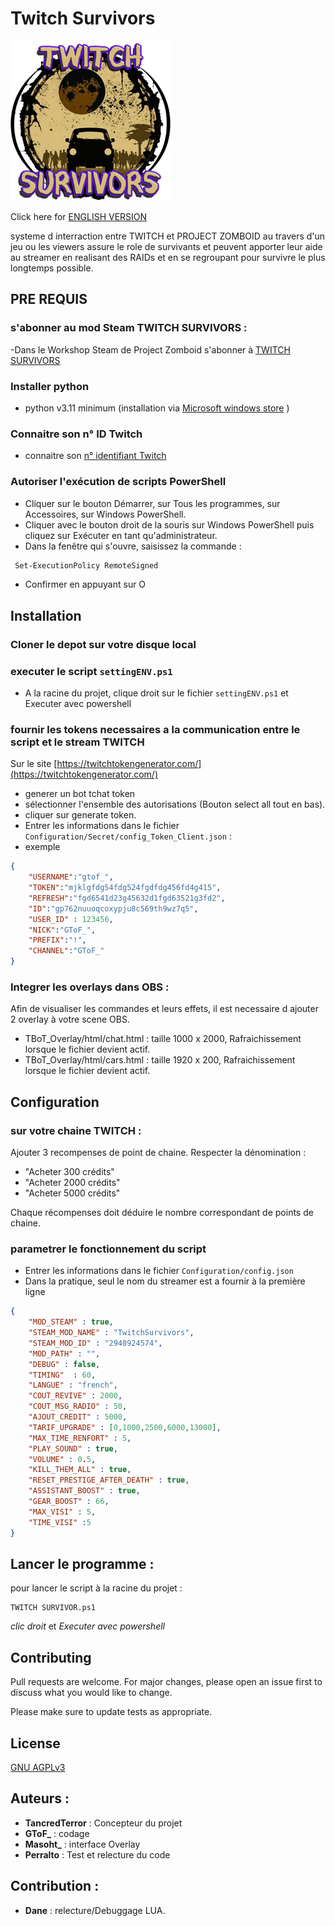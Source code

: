 # Twitch Survivors

![Twitch Survivors Logo](TBoT-PZ/TwitchSurvivors/Contents/mods/TwitchSurvivors/logo.png?raw=true)

Click here for [ENGLISH VERSION](Readme.English.md)

systeme d interraction entre TWITCH et PROJECT ZOMBOID au travers d'un jeu ou les viewers assure le role de survivants et peuvent apporter leur aide au streamer en realisant des RAIDs et en se regroupant pour survivre le plus longtemps possible.

## PRE REQUIS

### s'abonner au  mod Steam TWITCH SURVIVORS :

-Dans le Workshop Steam de Project Zomboid s'abonner à [TWITCH SURVIVORS](https://steamcommunity.com/sharedfiles/filedetails/?id=2948924574&searchtext=twitch+survivors)

### Installer python

- python v3.11  minimum (installation via [Microsoft windows store](https://apps.microsoft.com/store/detail/python-311/9NRWMJP3717K) )

### Connaitre son n° ID Twitch

- connaitre son [n° identifiant Twitch](https://streamscharts.com/tools/convert-username)

### Autoriser l'exécution de scripts PowerShell

- Cliquer sur le bouton Démarrer, sur Tous les programmes, sur Accessoires, sur Windows PowerShell.
- Cliquer avec le bouton droit de la souris sur Windows PowerShell puis cliquez sur Exécuter en tant qu'administrateur.
- Dans la fenêtre qui s'ouvre, saisissez la commande :

```bash
 Set-ExecutionPolicy RemoteSigned
```

- Confirmer en appuyant sur O

## Installation

### Cloner le depot sur votre disque local

### executer le script `settingENV.ps1`

- A la racine du projet, clique droit sur le fichier `settingENV.ps1` et Executer avec powershell

### fournir les tokens necessaires a la communication entre le script et le stream TWITCH

 Sur le site [https://twitchtokengenerator.com/](https://twitchtokengenerator.com/)

- generer un bot tchat token
- sélectionner l'ensemble des autorisations  (Bouton select all tout en bas).
- cliquer sur generate token.
- Entrer les informations dans le fichier `Configuration/Secret/config_Token_Client.json` :
- exemple

```json
{
    "USERNAME":"gtof_",
    "TOKEN":"mjklgfdg54fdg524fgdfdg456fd4g415",
    "REFRESH":"fgd6541d23g45632d1fgd63521g3fd2",
    "ID":"gp762nuuoqcoxypju8c569th9wz7q5",
    "USER_ID" : 123456,
    "NICK":"GToF_",
    "PREFIX":"!",
    "CHANNEL":"GToF_"
}
```

### Integrer les overlays dans OBS :

 Afin de visualiser les commandes et leurs effets, il est necessaire d ajouter 2 overlay à  votre scene OBS.

- TBoT_Overlay/html/chat.html : taille 1000 x 2000, Rafraichissement lorsque le fichier devient actif.
- TBoT_Overlay/html/cars.html : taille 1920 x 200, Rafraichissement lorsque le fichier devient actif.

## Configuration

### sur votre chaine TWITCH :

Ajouter 3 recompenses de point de chaine. Respecter la dénomination :

- "Acheter 300 crédits"
- "Acheter 2000 crédits"
- "Acheter 5000 crédits"

Chaque récompenses doit déduire le nombre correspondant de points de chaine.

### parametrer le fonctionnement du script

- Entrer les informations dans le fichier `Configuration/config.json`
- Dans la pratique, seul le nom du streamer est a fournir à la première ligne

```json
{
    "MOD_STEAM" : true,
    "STEAM_MOD_NAME" : "TwitchSurvivors",
    "STEAM_MOD_ID" : "2948924574",
    "MOD_PATH" : "",
    "DEBUG" : false,
    "TIMING"  : 60,
    "LANGUE" : "french",
    "COUT_REVIVE" : 2000,
    "COUT_MSG_RADIO" : 50,
    "AJOUT_CREDIT" : 5000,
    "TARIF_UPGRADE" : [0,1000,2500,6000,13000],
    "MAX_TIME_RENFORT" : 5,
    "PLAY_SOUND" : true,
    "VOLUME" : 0.5,
    "KILL_THEM_ALL" : true,
    "RESET_PRESTIGE_AFTER_DEATH" : true,
    "ASSISTANT_BOOST" : true,
    "GEAR_BOOST" : 66,
    "MAX_VISI" : 5,
    "TIME_VISI" :5
}
```

## Lancer le programme :

pour lancer le script à la racine du projet :

```
TWITCH SURVIVOR.ps1
```

*clic droit* et *Executer avec powershell*

## Contributing

Pull requests are welcome. For major changes, please open an issue first
to discuss what you would like to change.

Please make sure to update tests as appropriate.

## License

[GNU AGPLv3](https://choosealicense.com/licenses/agpl-3.0/)

## Auteurs :

- **TancredTerror** : Concepteur du projet
- **GToF_** : codage
- **Masoht_** : interface Overlay
- **Perralto** : Test et relecture du code

## Contribution :

- **Dane** : relecture/Debuggage LUA.
